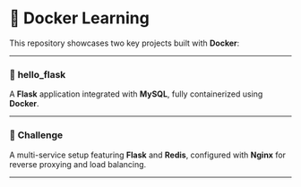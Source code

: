 # 🐳 Docker Learning

This repository showcases two key projects built with **Docker**:

---

### 🧩 **hello_flask**
A **Flask** application integrated with **MySQL**, fully containerized using **Docker**.

---

### 🚀 **Challenge**
A multi-service setup featuring **Flask** and **Redis**, configured with **Nginx** for reverse proxying and load balancing.

---
